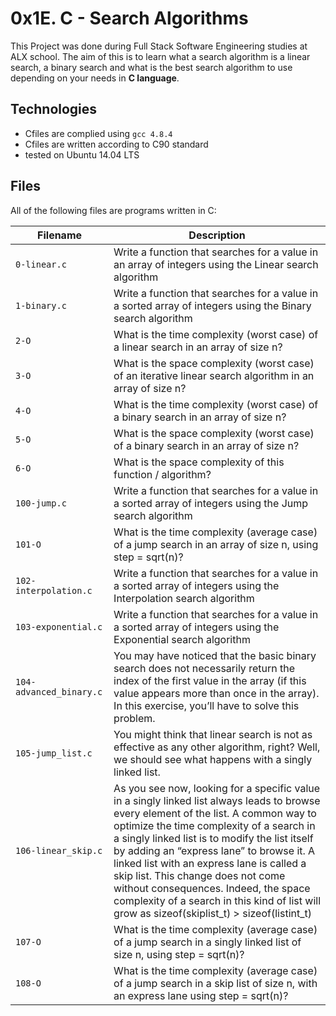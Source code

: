 # 0x1E. C - Search Algorithms

This Project was done during Full Stack Software Engineering studies at ALX school. The aim of this is to learn what a search algorithm is a linear search, a binary search and what is the best search algorithm to use depending on your needs in **C language**.

## Technologies
* Cfiles are complied using `gcc 4.8.4`
* Cfiles are written according to C90 standard
* tested on Ubuntu 14.04 LTS

## Files
All of the following files are programs written in C:

| Filename | Description |
| -------- | ----------- |
| `0-linear.c` | Write a function that searches for a value in an array of integers using the Linear search algorithm |
| `1-binary.c` | Write a function that searches for a value in a sorted array of integers using the Binary search algorithm |
| `2-O` | What is the time complexity (worst case) of a linear search in an array of size n? |
| `3-O` | What is the space complexity (worst case) of an iterative linear search algorithm in an array of size n? |
| `4-O` | What is the time complexity (worst case) of a binary search in an array of size n? |
| `5-O` | What is the space complexity (worst case) of a binary search in an array of size n? |
| `6-O` | What is the space complexity of this function / algorithm? |
| `100-jump.c` | Write a function that searches for a value in a sorted array of integers using the Jump search algorithm |
| `101-O` | What is the time complexity (average case) of a jump search in an array of size n, using step = sqrt(n)? |
| `102-interpolation.c` | Write a function that searches for a value in a sorted array of integers using the Interpolation search algorithm |
| `103-exponential.c` | Write a function that searches for a value in a sorted array of integers using the Exponential search algorithm |
| `104-advanced_binary.c` | You may have noticed that the basic binary search does not necessarily return the index of the first value in the array (if this value appears more than once in the array). In this exercise, you’ll have to solve this problem. |
| `105-jump_list.c` | You might think that linear search is not as effective as any other algorithm, right? Well, we should see what happens with a singly linked list. |
| `106-linear_skip.c` | As you see now, looking for a specific value in a singly linked list always leads to browse every element of the list. A common way to optimize the time complexity of a search in a singly linked list is to modify the list itself by adding an “express lane” to browse it. A linked list with an express lane is called a skip list. This change does not come without consequences. Indeed, the space complexity of a search in this kind of list will grow as sizeof(skiplist_t) > sizeof(listint_t) |
| `107-O` | What is the time complexity (average case) of a jump search in a singly linked list of size n, using step = sqrt(n)? |
| `108-O` | What is the time complexity (average case) of a jump search in a skip list of size n, with an express lane using step = sqrt(n)? |
